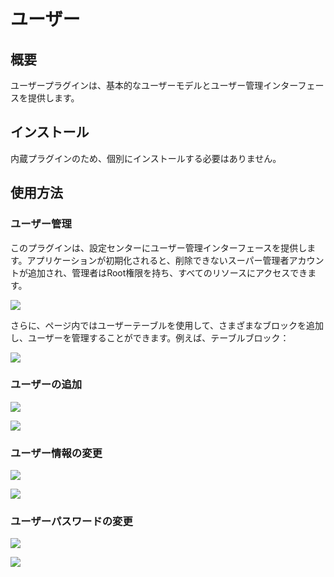 # ユーザー

<PluginInfo name="users"></PluginInfo>

## 概要

ユーザープラグインは、基本的なユーザーモデルとユーザー管理インターフェースを提供します。

## インストール

内蔵プラグインのため、個別にインストールする必要はありません。

## 使用方法

### ユーザー管理

このプラグインは、設定センターにユーザー管理インターフェースを提供します。アプリケーションが初期化されると、削除できないスーパー管理者アカウントが追加され、管理者はRoot権限を持ち、すべてのリソースにアクセスできます。

![](https://static-docs.nocobase.com/44bf40f56b45d4dd96c424fb08082cf6.png)

さらに、ページ内ではユーザーテーブルを使用して、さまざまなブロックを追加し、ユーザーを管理することができます。例えば、テーブルブロック：

![](https://static-docs.nocobase.com/76b5a4652f869541a9e8f18a4568a7c9.png)

### ユーザーの追加

![](https://static-docs.nocobase.com/4f8ef9ffc1c17f275b62b462f6385b19.png)

![](https://static-docs.nocobase.com/437828173950bd7c21b40a6243ffe150.png)

### ユーザー情報の変更

![](https://static-docs.nocobase.com/d25e06872bd1d48ed8c1139728fa5ff3.png)

![](https://static-docs.nocobase.com/c140bcaab240385b9b5aca32a2ec2801.png)

### ユーザーパスワードの変更

![](https://static-docs.nocobase.com/26c24c4cebda3d144dc4e9b728c2ede5.png)

![](https://static-docs.nocobase.com/23a2b2223cb5b387b3699cc6143302e8.png)

